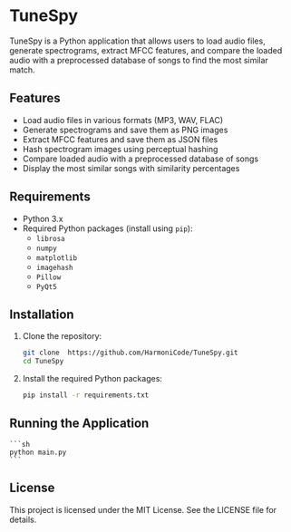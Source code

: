 # TuneSpy

TuneSpy is a Python application that allows users to load audio files, generate spectrograms, extract MFCC features, and compare the loaded audio with a preprocessed database of songs to find the most similar match.

## Features

- Load audio files in various formats (MP3, WAV, FLAC)
- Generate spectrograms and save them as PNG images
- Extract MFCC features and save them as JSON files
- Hash spectrogram images using perceptual hashing
- Compare loaded audio with a preprocessed database of songs
- Display the most similar songs with similarity percentages

## Requirements

- Python 3.x
- Required Python packages (install using `pip`):
  - `librosa`
  - `numpy`
  - `matplotlib`
  - `imagehash`
  - `Pillow`
  - `PyQt5`

## Installation

1. Clone the repository:
   ```sh
   git clone  https://github.com/HarmoniCode/TuneSpy.git
   cd TuneSpy
   ```

2. Install the required Python packages:
   ```sh
   pip install -r requirements.txt
   ```


## Running the Application
    ```sh
    python main.py
    ```

## License
This project is licensed under the MIT License. See the LICENSE file for details.
